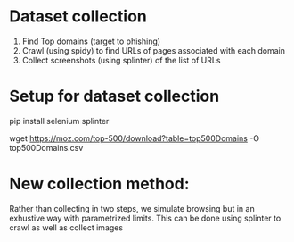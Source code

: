 
# Dataset collection

1. Find Top domains (target to phishing)
2. Crawl (using spidy) to find URLs of pages associated with each domain
3. Collect screenshots (using splinter) of the list of URLs

# Setup for dataset collection

pip install selenium splinter

wget https://moz.com/top-500/download?table=top500Domains -O top500Domains.csv

# New collection method:

Rather than collecting in two steps, we simulate browsing but in an exhustive
way with parametrized limits. This can be done using splinter to crawl as
well as collect images
